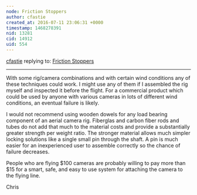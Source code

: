 ```yaml
---
node: Friction Stoppers
author: cfastie
created_at: 2016-07-11 23:06:31 +0000
timestamp: 1468278391
nid: 13281
cid: 14912
uid: 554
---
```




[cfastie](../profile/cfastie) replying to: [Friction Stoppers](../notes/ranon/07-11-2016/friction-stoppers)

----
With some rig/camera combinations and with certain wind conditions any of these techniques could work. I might use any of them if I assembled the rig myself and inspected it before the flight. For a commercial product which could be used by anyone with various cameras in lots of different wind conditions, an eventual failure is likely. 

I would not recommend using wooden dowels for any load bearing component of an aerial camera rig. Fiberglas and carbon fiber rods and tubes do not add that much to the material costs and provide a substantially greater strength per weight ratio. The stronger material allows much simpler locking solutions like a single small pin through the shaft. A pin is much easier for an inexperienced user to assemble correctly so the chance of failure decreases. 

People who are flying $100 cameras are probably willing to pay more than $15 for a smart, safe, and easy to use system for attaching the camera to the flying line.

Chris